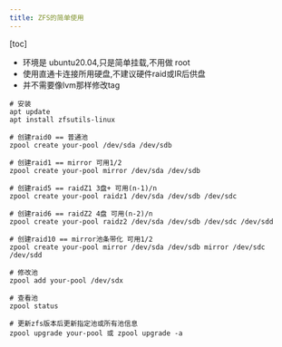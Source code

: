 ```yaml
---
title: ZFS的简单使用
---
```


[toc]

- 环境是 ubuntu20.04,只是简单挂载,不用做 root
- 使用直通卡连接所用硬盘,不建议硬件raid或IR后供盘
- 并不需要像lvm那样修改tag

```
# 安装
apt update
apt install zfsutils-linux

# 创建raid0 == 普通池
zpool create your-pool /dev/sda /dev/sdb

# 创建raid1 == mirror 可用1/2
zpool create your-pool mirror /dev/sda /dev/sdb

# 创建raid5 == raidZ1 3盘+ 可用(n-1)/n
zpool create your-pool raidz1 /dev/sda /dev/sdb /dev/sdc

# 创建raid6 == raidZ2 4盘 可用(n-2)/n
zpool create your-pool raidz2 /dev/sda /dev/sdb /dev/sdc /dev/sdd

# 创建raid10 == mirror池条带化 可用1/2
zpool create your-pool mirror /dev/sda /dev/sdb mirror /dev/sdc /dev/sdd

# 修改池
zpool add your-pool /dev/sdx
```

```
# 查看池
zpool status

# 更新zfs版本后更新指定池或所有池信息
zpool upgrade your-pool 或 zpool upgrade -a
```


